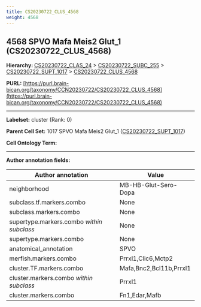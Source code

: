 ```yaml
---
title: CS20230722_CLUS_4568
weight: 4568
---
```

## 4568 SPVO Mafa Meis2 Glut_1 (CS20230722_CLUS_4568)
<b>Hierarchy: </b>
[CS20230722_CLAS_24](../CS20230722_CLAS_24) >
[CS20230722_SUBC_255](../CS20230722_SUBC_255) >
[CS20230722_SUPT_1017](../CS20230722_SUPT_1017) >
[CS20230722_CLUS_4568](../CS20230722_CLUS_4568)

**PURL:** [https://purl.brain-bican.org/taxonomy/CCN20230722/CS20230722_CLUS_4568](https://purl.brain-bican.org/taxonomy/CCN20230722/CS20230722_CLUS_4568)

---


**Labelset:** cluster (Rank: 0)

**Parent Cell Set:** 1017 SPVO Mafa Meis2 Glut_1 ([CS20230722_SUPT_1017](../CS20230722_SUPT_1017))



**Cell Ontology Term:** 

[MARKER GENES.]: #


---

[TRANSFERRED ANNOTATIONS.]: #


[AUTHOR ANNOTATION FIELDS.]: #


**Author annotation fields:**

| Author annotation | Value |
|-------------------|-------|
|neighborhood|MB-HB-Glut-Sero-Dopa|
|subclass.tf.markers.combo|None|
|subclass.markers.combo|None|
|supertype.markers.combo _within subclass_|None|
|supertype.markers.combo|None|
|anatomical_annotation|SPVO|
|merfish.markers.combo|Prrxl1,Clic6,Mctp2|
|cluster.TF.markers.combo|Mafa,Bnc2,Bcl11b,Prrxl1|
|cluster.markers.combo _within subclass_|Prrxl1|
|cluster.markers.combo|Fn1,Edar,Mafb|
